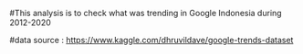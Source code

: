 #This analysis is to check what was trending in Google Indonesia during 2012-2020

#data source : https://www.kaggle.com/dhruvildave/google-trends-dataset
